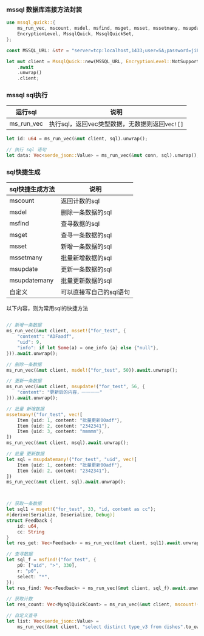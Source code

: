 

### mssql 数据库连接方法封装
```rust
use mssql_quick::{
    ms_run_vec, mscount, msdel, msfind, msget, msset, mssetmany, msupdate, msupdatemany,
    EncryptionLevel, MssqlQuick, MssqlQuickSet,
};

const MSSQL_URL: &str = "server=tcp:localhost,1433;user=SA;password=ji83laFidia32FAEE534DFa;database=dev_db;IntegratedSecurity=true;TrustServerCertificate=true";

let mut client = MssqlQuick::new(MSSQL_URL, EncryptionLevel::NotSupported)
    .await
    .unwrap()
    .client;
```


### mssql sql执行

|  运行sql   | 说明  |
|  ----  | ----  |
| ms_run_vec  | 执行sql，返回vec类型数据，无数据则返回`vec![]` |

```rust
let id: u64 = ms_run_vec(&mut client, sql).unwrap();

// 执行 sql 语句
let data: Vec<serde_json::Value> = ms_run_vec(&mut conn, sql).unwrap();
```



### sql快捷生成

|  sql快捷生成方法   | 说明  |
|  ----  | ----  |
| mscount  | 返回计数的sql |
| msdel  | 删除一条数据的sql |
| msfind  | 查寻数据的sql |
| msget  | 查寻一条数据的sql |
| msset  | 新增一条数据的sql |
| mssetmany  | 批量新增数据的sql |
| msupdate  | 更新一条数据的sql |
| msupdatemany  | 批量更新数据的sql |
| 自定义  | 可以直接写自己的sql语句 |


以下内容，则为常用sql的快捷方法
```rust

// 新增一条数据
ms_run_vec(&mut client, msset!("for_test", {
    "content": "ADFaadf",
    "uid": 9,
    "info": if let Some(a) = one_info {a} else {"null"},
})).await.unwrap();

// 删除一条数据
ms_run_vec(&mut client, msdel!("for_test", 50)).await.unwrap();

// 更新一条数据
ms_run_vec(&mut client, msupdate!("for_test", 56, {
    "content": "更新后的内容，一一一一"
})).await.unwrap();

// 批量 新增数据
mssetmany!("for_test", vec![
    Item {uid: 1, content: "批量更新00adf"},
    Item {uid: 2, content: "2342341"},
    Item {uid: 3, content: "mmmmm"},
])
ms_run_vec(&mut client, msql).await.unwrap();

// 批量 更新数据
let sql = msupdatemany!("for_test", "uid", vec![
    Item {uid: 1, content: "批量更新00adf"},
    Item {uid: 2, content: "2342341"},
])
ms_run_vec(&mut client, sql).await.unwrap();



// 获取一条数据
let sql1 = msget!("for_test", 33, "id, content as cc");
#[derive(Serialize, Deserialize, Debug)]
struct Feedback {
    id: u64,
    cc: String
}
let res_get: Vec<Feedback> = ms_run_vec(&mut client, sql1).await.unwrap();

// 查寻数据
let sql_f = msfind!("for_test", {
    p0: ["uid", ">", 330],
    r: "p0",
    select: "*",
});
let res_find: Vec<Feedback> = ms_run_vec(&mut client, sql_f).await.unwrap();

// 获取计数
let res_count: Vec<MysqlQuickCount> = ms_run_vec(&mut client, mscount!("for_test", {})).await.unwrap();

// 自定义查寻
let list: Vec<serde_json::Value> =
    ms_run_vec(&mut client, "select distinct type_v3 from dishes".to_owned()).await.unwrap();

```
